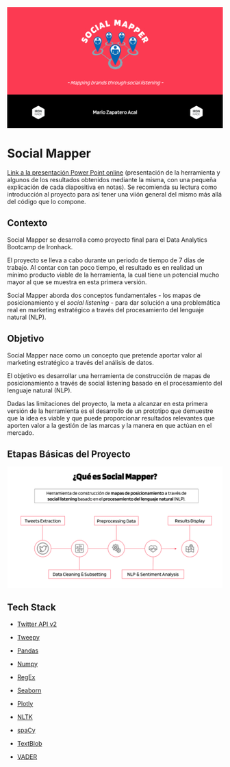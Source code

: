 <img src= "images/cover.png">


# Social Mapper

[Link a la presentación Power Point online](https://1drv.ms/p/s!AotMQ8QrJclkg6lnUITa_US68WW9HQ?e=5hc0Lm) (presentación de la herramienta y algunos de los resultados obtenidos mediante la misma, con una pequeña explicación de cada diapositiva en notas).
Se recomienda su lectura como introducción al proyecto para así tener una viión general del mismo más allá del código que lo compone.

## Contexto

Social Mapper se desarrolla como proyecto final para el Data Analytics Bootcamp de Ironhack.

El proyecto se lleva a cabo durante un periodo de tiempo de 7 días de trabajo. Al contar con tan poco tiempo, el resultado es en realidad un mínimo producto viable de la herramienta, la cual tiene un potencial mucho mayor al que se muestra en esta primera versión.

Social Mapper aborda dos conceptos fundamentales - los mapas de posicionamiento y el *social listening* - para dar solución a una problemática real en marketing estratégico a través del procesamiento del lenguaje natural (NLP).


## Objetivo

Social Mapper nace como un concepto que pretende aportar valor al marketing estratégico a través del análisis de datos.

El objetivo es desarrollar una herramienta de construcción de mapas de posicionamiento a través de​ social listening basado en el procesamiento del lenguaje natural (NLP).

Dadas las limitaciones del proyecto, la meta a alcanzar en esta primera versión de la herramienta es el desarrollo de un prototipo que demuestre que la idea es viable y que puede proporcionar resultados relevantes que aporten valor a la gestión de las marcas y la manera en que actúan en el mercado.


## Etapas Básicas del Proyecto

<img src= "images/process.png">


## Tech Stack

- [Twitter API v2](https://developer.twitter.com/en/docs/twitter-api)

- [Tweepy](https://www.tweepy.org/)
- [Pandas](https://pandas.pydata.org/)
- [Numpy](https://numpy.org/)
- [RegEx](https://docs.python.org/3/library/re.html)
- [Seaborn](https://seaborn.pydata.org/#)
- [Plotly](https://plotly.com/python/)
- [NLTK](https://www.nltk.org/)
- [spaCy](https://spacy.io/)
- [TextBlob](https://textblob.readthedocs.io/en/dev/#)
- [VADER](https://pypi.org/project/vaderSentiment/)




